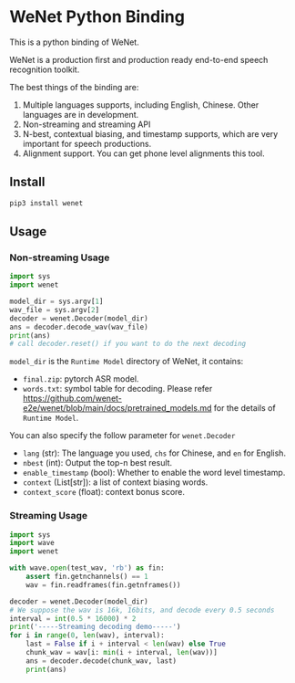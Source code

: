 # WeNet Python Binding

This is a python binding of WeNet.

WeNet is a production first and production ready end-to-end speech recognition toolkit.

The best things of the binding are:

1. Multiple languages supports, including English, Chinese. Other languages are in development.
2. Non-streaming and streaming API
3. N-best, contextual biasing, and timestamp supports, which are very important for speech productions.
4. Alignment support. You can get phone level alignments this tool.

## Install

``` sh
pip3 install wenet
```

## Usage

### Non-streaming Usage

``` python
import sys
import wenet

model_dir = sys.argv[1]
wav_file = sys.argv[2]
decoder = wenet.Decoder(model_dir)
ans = decoder.decode_wav(wav_file)
print(ans)
# call decoder.reset() if you want to do the next decoding
```

`model_dir` is the `Runtime Model` directory of WeNet, it contains:
* `final.zip`: pytorch ASR model.
* `words.txt`: symbol table for decoding.
Please refer https://github.com/wenet-e2e/wenet/blob/main/docs/pretrained_models.md for the details of `Runtime Model`.

You can also specify the follow parameter for `wenet.Decoder`

* `lang` (str): The language you used, `chs` for Chinese, and `en` for English.
* `nbest` (int): Output the top-n best result.
* `enable_timestamp` (bool): Whether to enable the word level timestamp.
* `context` (List[str]): a list of context biasing words.
* `context_score` (float): context bonus score.

### Streaming Usage

``` python
import sys
import wave
import wenet

with wave.open(test_wav, 'rb') as fin:
    assert fin.getnchannels() == 1
    wav = fin.readframes(fin.getnframes())

decoder = wenet.Decoder(model_dir)
# We suppose the wav is 16k, 16bits, and decode every 0.5 seconds
interval = int(0.5 * 16000) * 2
print('-----Streaming decoding demo-----')
for i in range(0, len(wav), interval):
    last = False if i + interval < len(wav) else True
    chunk_wav = wav[i: min(i + interval, len(wav))]
    ans = decoder.decode(chunk_wav, last)
    print(ans)
```

